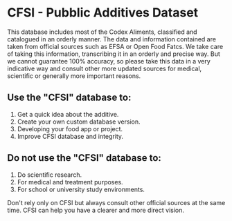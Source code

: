 # CFSI - Pubblic Additives Dataset
This database includes most of the Codex Aliments, classified and catalogued in an orderly manner. The data and information contained are taken from official sources such as EFSA or Open Food Fatcs. We take care of taking this information, transcribing it in an orderly and precise way. But we cannot guarantee 100% accuracy, so please take this data in a very indicative way and consult other more updated sources for medical, scientific or generally more important reasons.

## Use the "CFSI" database to:
1. Get a quick idea about the additive.
2. Create your own custom database version.
3. Developing your food app or project.
4. Improve CFSI database and integrity.

## Do not use the "CFSI" database to:
1. Do scientific research.
2. For medical and treatment purposes.
3. For school or university study environments.

Don't rely only on CFSI but always consult other official sources at the same time. CFSI can help you have a clearer and more direct vision.
